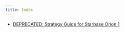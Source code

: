 ```yaml
---
title: Index
---
```


* [DEPRECATED: Strategy Guide for Starbase Orion 1](javascript:openPedia('antheeStrategyGuide'))
